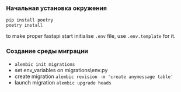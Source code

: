 ### Начальная установка окружения

```commandline
pip install poetry
poetry install
```

to make proper fastapi start initialise `.env` file, use `.env.template` for it.

### Создание среды миграции
- ```alembic init migrations```
- set env_variables on migrations\env.py
- create migration ```alembic revision -m 'create anymessage table'```
- launch migration ```alembic upgrade heads```

